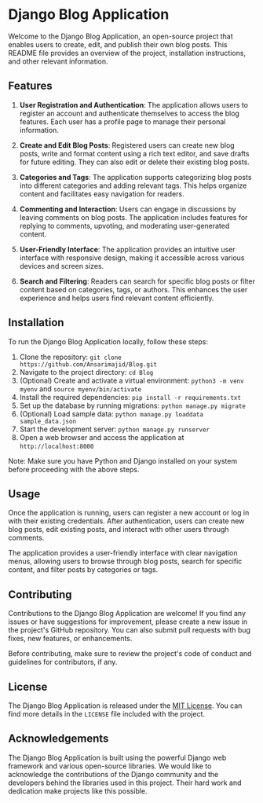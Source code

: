 # Django Blog Application

Welcome to the Django Blog Application, an open-source project that enables users to create, edit, and publish their own blog posts. This README file provides an overview of the project, installation instructions, and other relevant information.

## Features

1. **User Registration and Authentication**: The application allows users to register an account and authenticate themselves to access the blog features. Each user has a profile page to manage their personal information.

2. **Create and Edit Blog Posts**: Registered users can create new blog posts, write and format content using a rich text editor, and save drafts for future editing. They can also edit or delete their existing blog posts.

3. **Categories and Tags**: The application supports categorizing blog posts into different categories and adding relevant tags. This helps organize content and facilitates easy navigation for readers.

4. **Commenting and Interaction**: Users can engage in discussions by leaving comments on blog posts. The application includes features for replying to comments, upvoting, and moderating user-generated content.

5. **User-Friendly Interface**: The application provides an intuitive user interface with responsive design, making it accessible across various devices and screen sizes.

6. **Search and Filtering**: Readers can search for specific blog posts or filter content based on categories, tags, or authors. This enhances the user experience and helps users find relevant content efficiently.

## Installation

To run the Django Blog Application locally, follow these steps:

1. Clone the repository: `git clone https://github.com/Ansarimajid/Blog.git`
2. Navigate to the project directory: `cd Blog`
3. (Optional) Create and activate a virtual environment: `python3 -m venv myenv` and `source myenv/bin/activate`
4. Install the required dependencies: `pip install -r requirements.txt`
5. Set up the database by running migrations: `python manage.py migrate`
6. (Optional) Load sample data: `python manage.py loaddata sample_data.json`
7. Start the development server: `python manage.py runserver`
8. Open a web browser and access the application at `http://localhost:8000`

Note: Make sure you have Python and Django installed on your system before proceeding with the above steps.

## Usage

Once the application is running, users can register a new account or log in with their existing credentials. After authentication, users can create new blog posts, edit existing posts, and interact with other users through comments.

The application provides a user-friendly interface with clear navigation menus, allowing users to browse through blog posts, search for specific content, and filter posts by categories or tags.

## Contributing

Contributions to the Django Blog Application are welcome! If you find any issues or have suggestions for improvement, please create a new issue in the project's GitHub repository. You can also submit pull requests with bug fixes, new features, or enhancements.

Before contributing, make sure to review the project's code of conduct and guidelines for contributors, if any.

## License

The Django Blog Application is released under the [MIT License](https://opensource.org/licenses/MIT). You can find more details in the `LICENSE` file included with the project.

## Acknowledgements

The Django Blog Application is built using the powerful Django web framework and various open-source libraries. We would like to acknowledge the contributions of the Django community and the developers behind the libraries used in this project. Their hard work and dedication make projects like this possible.
